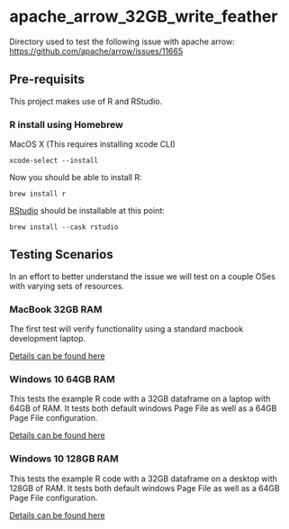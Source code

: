 # apache_arrow_32GB_write_feather
Directory used to test the following issue with apache arrow: https://github.com/apache/arrow/issues/11665

## Pre-requisits

This project makes use of R and RStudio. 

### R install using Homebrew

MacOS X (This requires installing xcode CLI)

```
xcode-select --install
```

Now you should be able to install R: 

```
brew install r
```

[RStudio](https://formulae.brew.sh/cask/rstudio) should be installable at this point:

```
brew install --cask rstudio
```

## Testing Scenarios

In an effort to better understand the issue we will test on a couple OSes with varying sets of resources. 

### MacBook 32GB RAM

The first test will verify functionality using a standard macbook development laptop. 

[Details can be found here](macos_12.1_32GB_RAM_1TB_nVME/README.md)

### Windows 10 64GB RAM

This tests the example R code with a 32GB dataframe on a laptop with 64GB of RAM. It tests both default windows Page File as well as a 64GB Page File configuration.

[Details can be found here](windows_10_20H2_64GB_RAM_1TB_nVME/README.md) 

### Windows 10 128GB RAM

This tests the example R code with a 32GB dataframe on a desktop with 128GB of RAM. It tests both default windows Page File as well as a 64GB Page File configuration.

[Details can be found here](windows_10_21H2_128GB_RAM_2TB_nVME/README.md) 
